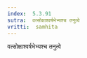 ```yaml
---
index:  5.3.91
sutra:  वत्सोक्षाश्वर्षभेभ्यश्च तनुत्वे
vritti:  samhita 
---
```


वत्सोक्षाश्वर्षभेभ्यश्च तनुत्वे

